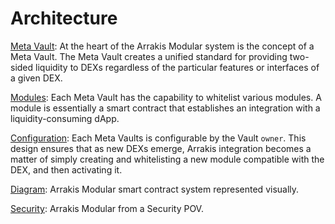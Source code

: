 # Architecture

[Meta Vault](../architecture/metaVaults.md): At the heart of the Arrakis Modular system is the concept of a Meta Vault. The Meta Vault creates a unified standard for providing two-sided liquidity to DEXs regardless of the particular features or interfaces of a given DEX.

[Modules](../architecture/modules.md): Each Meta Vault has the capability to whitelist various modules. A module is essentially a smart contract that establishes an integration with a liquidity-consuming dApp.

[Configuration](../architecture/configuration.md): Each Meta Vaults is configurable by the Vault `owner`. This design ensures that as new DEXs emerge, Arrakis integration becomes a matter of simply creating and whitelisting a new module compatible with the DEX, and then activating it.

[Diagram](../architecture/diagram.md): Arrakis Modular smart contract system represented visually.

[Security](../architecture/security.md): Arrakis Modular from a Security POV.
